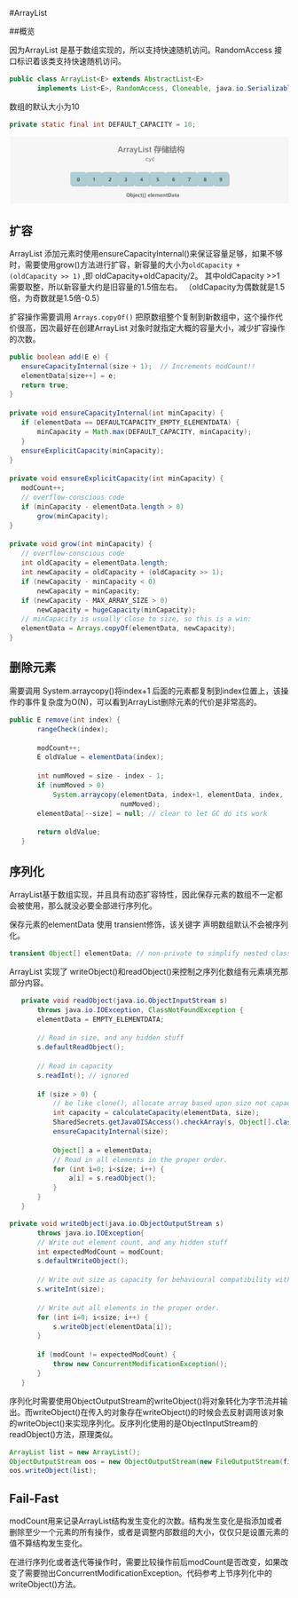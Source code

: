#ArrayList

##概览
 
 因为ArrayList 是基于数组实现的，所以支持快速随机访问。RandomAccess 接口标识着该类支持快速随机访问。

 ```java
public class ArrayList<E> extends AbstractList<E>
        implements List<E>, RandomAccess, Cloneable, java.io.Serializable
 ```

数组的默认大小为10
 ```java
private static final int DEFAULT_CAPACITY = 10;
 ```

 ![](images/2021-04-21-13-24-34.png)


 ## 扩容
 
 ArrayList 添加元素时使用ensureCapacityInternal()来保证容量足够，如果不够时，需要使用grow()方法进行扩容，新容量的大小为```oldCapacity + (oldCapacity >> 1)``` ,即 oldCapacity+oldCapacity/2。 其中oldCapacity >>1 需要取整，所以新容量大约是旧容量的1.5倍左右。 （oldCapacity为偶数就是1.5倍，为奇数就是1.5倍-0.5）

 扩容操作需要调用 ```Arrays.copyOf()``` 把原数组整个复制到新数组中，这个操作代价很高，因次最好在创建ArrayList 对象时就指定大概的容量大小，减少扩容操作的次数。

 ```java
public boolean add(E e) {
    ensureCapacityInternal(size + 1);  // Increments modCount!!
    elementData[size++] = e;
    return true;
}

private void ensureCapacityInternal(int minCapacity) {
    if (elementData == DEFAULTCAPACITY_EMPTY_ELEMENTDATA) {
        minCapacity = Math.max(DEFAULT_CAPACITY, minCapacity);
    }
    ensureExplicitCapacity(minCapacity);
}

private void ensureExplicitCapacity(int minCapacity) {
    modCount++;
    // overflow-conscious code
    if (minCapacity - elementData.length > 0)
        grow(minCapacity);
}

private void grow(int minCapacity) {
    // overflow-conscious code
    int oldCapacity = elementData.length;
    int newCapacity = oldCapacity + (oldCapacity >> 1);
    if (newCapacity - minCapacity < 0)
        newCapacity = minCapacity;
    if (newCapacity - MAX_ARRAY_SIZE > 0)
        newCapacity = hugeCapacity(minCapacity);
    // minCapacity is usually close to size, so this is a win:
    elementData = Arrays.copyOf(elementData, newCapacity);
}

 ```


 ## 删除元素
 需要调用 System.arraycopy()将index+1 后面的元素都复制到index位置上，该操作的事件复杂度为O(N)，可以看到ArrayList删除元素的代价是非常高的。

 ```java
public E remove(int index) {
        rangeCheck(index);

        modCount++;
        E oldValue = elementData(index);

        int numMoved = size - index - 1;
        if (numMoved > 0)
            System.arraycopy(elementData, index+1, elementData, index,
                             numMoved);
        elementData[--size] = null; // clear to let GC do its work

        return oldValue;
    }

 ```


 ## 序列化

 ArrayList基于数组实现，并且具有动态扩容特性，因此保存元素的数组不一定都会被使用，那么就没必要全部进行序列化。

 保存元素的elementData 使用 transient修饰，该关键字 声明数组默认不会被序列化。
 ```java
 transient Object[] elementData; // non-private to simplify nested class access
 ```

 ArrayList 实现了 writeObject()和readObject()来控制之序列化数组有元素填充那部分内容。

 ```java
    private void readObject(java.io.ObjectInputStream s)
        throws java.io.IOException, ClassNotFoundException {
        elementData = EMPTY_ELEMENTDATA;

        // Read in size, and any hidden stuff
        s.defaultReadObject();

        // Read in capacity
        s.readInt(); // ignored

        if (size > 0) {
            // be like clone(), allocate array based upon size not capacity
            int capacity = calculateCapacity(elementData, size);
            SharedSecrets.getJavaOISAccess().checkArray(s, Object[].class, capacity);
            ensureCapacityInternal(size);

            Object[] a = elementData;
            // Read in all elements in the proper order.
            for (int i=0; i<size; i++) {
                a[i] = s.readObject();
            }
        }
    }
 ```

 ```java
 private void writeObject(java.io.ObjectOutputStream s)
        throws java.io.IOException{
        // Write out element count, and any hidden stuff
        int expectedModCount = modCount;
        s.defaultWriteObject();

        // Write out size as capacity for behavioural compatibility with clone()
        s.writeInt(size);

        // Write out all elements in the proper order.
        for (int i=0; i<size; i++) {
            s.writeObject(elementData[i]);
        }

        if (modCount != expectedModCount) {
            throw new ConcurrentModificationException();
        }
    }
 ```

 序列化时需要使用ObjectOutputStream的writeObject()将对象转化为字节流并输出。而writeObject()在传入的对象存在writeObject()的时候会去反射调用该对象的writeObject()来实现序列化。反序列化使用的是ObjectInputStream的readObject()方法，原理类似。
 ```java
ArrayList list = new ArrayList();
ObjectOutputStream oos = new ObjectOutputStream(new FileOutputStream(file));
oos.writeObject(list);
 ```


 ## Fail-Fast
 modCount用来记录ArrayList结构发生变化的次数。结构发生变化是指添加或者删除至少一个元素的所有操作，或者是调整内部数组的大小，仅仅只是设置元素的值不算结构发生变化。

 在进行序列化或者迭代等操作时，需要比较操作前后modCount是否改变，如果改变了需要抛出ConcurrentModificationException。代码参考上节序列化中的writeObject()方法。
 